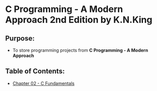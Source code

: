 # C Programming - A Modern Approach 2nd Edition by K.N.King
## Purpose:
- To store programming projects from **C Programming - A Modern Approach**
## Table of Contents:
* [Chapter 02 - C Fundamentals](./chapter02)